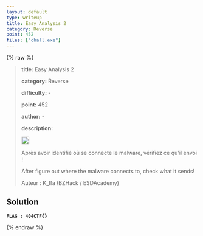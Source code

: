 ```yaml
---
layout: default
type: writeup
title: Easy Analysis 2
category: Reverse
point: 452
files: ["chall.exe"]
---
```


{% raw %}
> **title:** Easy Analysis 2
>
> **category:** Reverse
>
> **difficulty:** -
>
> **point:** 452
>
> **author:** -
>
> **description:**
> 
> <img src="https://cdn.iconscout.com/icon/free/png-256/free-france-flag-country-nation-empire-36011.png?f=webp" width="20" height="20"/>
>
> Après avoir identifié où se connecte le malware, vérifiez ce qu'il envoi !
>
> After figure out where the malware connects to, check what it sends!
>
> Auteur : K_lfa (BZHack / ESDAcademy)

## Solution

**`FLAG : 404CTF{}`**

{% endraw %}